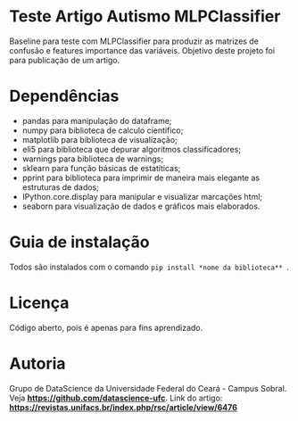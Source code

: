 # Teste Artigo Autismo MLPClassifier

Baseline para teste com MLPClassifier para produzir as matrizes de confusão e features importance das variáveis. Objetivo deste projeto
foi para publicação de um artigo.

# Dependências

* pandas para manipulação do dataframe;
* numpy  para biblioteca de calculo cientifico;
* matplotlib para biblioteca de visualização;
* eli5 para biblioteca que depurar algoritmos classificadores;
* warnings para biblioteca de warnings;
* sklearn para função básicas de estatíticas;
* pprint para biblioteca para imprimir de maneira mais elegante as estruturas de dados;
* IPython.core.display para manipular e visualizar marcações html;
* seaborn para visualização de dados e gráficos mais elaborados.

# Guia de instalação

Todos são instalados com o comando ```pip install *nome da biblioteca** ```.

# Licença

Código aberto, pois é apenas para fins aprendizado.

# Autoria

Grupo de DataScience da Universidade Federal do Ceará - Campus Sobral. Veja **https://github.com/datascience-ufc**.
Link do artigo: **https://revistas.unifacs.br/index.php/rsc/article/view/6476**
